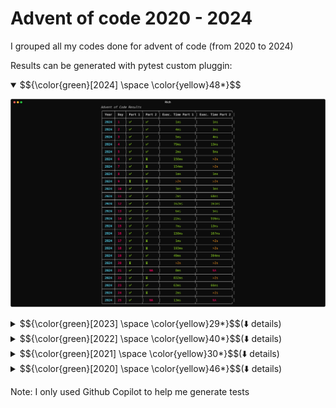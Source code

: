 # Advent of code 2020 - 2024

I grouped all my codes done for advent of code (from 2020 to 2024)

Results can be generated with pytest custom pluggin:

<details open>
<summary>$${\color{green}[2024] \space \color{yellow}48*}$$</summary>

![Alt text](./results_2024.svg)

</details>

<details>
<summary>$${\color{green}[2023] \space \color{yellow}29*}$$(⬇️ details)</summary>

![Alt text](./results_2023.svg)

</details>

<details>
<summary>$${\color{green}[2022] \space \color{yellow}40*}$$(⬇️ details)</summary>

![Alt text](./results_2022.svg)

</details>

<details>
<summary>$${\color{green}[2021] \space \color{yellow}30*}$$(⬇️ details)</summary>

![Alt text](./results_2021.svg)

</details>

<details>
<summary>$${\color{green}[2020] \space \color{yellow}46*}$$(⬇️ details)</summary>

![Alt text](./results_2020.svg)

</details>

Note: I only used Github Copilot to help me generate tests
